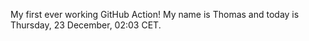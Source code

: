 My first ever working GitHub Action!
My name is Thomas and today is Thursday, 23 December, 02:03 CET. 
